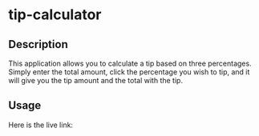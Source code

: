 # tip-calculator

## Description
This application allows you to calculate a tip based on three percentages. Simply enter the total amount, click the percentage you wish to tip, and it will give you the tip amount and the total with the tip.

## Usage
Here is the live link: 
